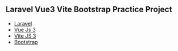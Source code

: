 ## Laravel Vue3 Vite Bootstrap Practice Project

-   [Laravel](https://laravel.com/docs)
-   [Vue Js 3](https://vuejs.org/guide/introduction.html)
-   [Vite JS 3](https://vitejs.dev/guide/)
-   [Bootstrap](https://getbootstrap.com/docs/5.0/getting-started/introduction/)
